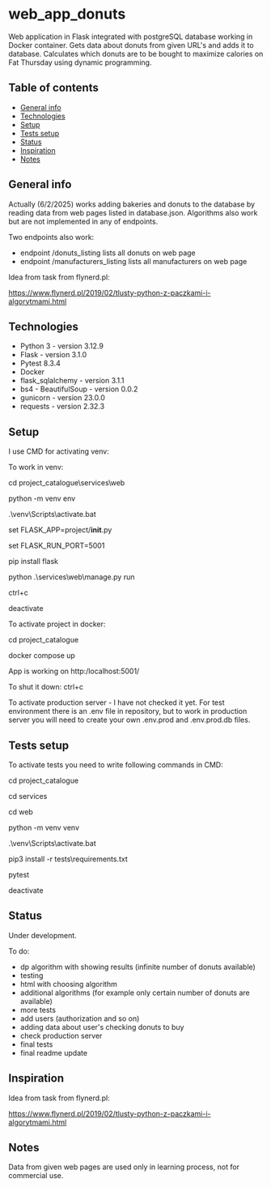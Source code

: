 # web_app_donuts
Web application in Flask integrated with postgreSQL database working in Docker container. Gets data about donuts from given URL's and adds it to database. Calculates which donuts are to be bought to maximize calories on Fat Thursday using dynamic programming.


## Table of contents
* [General info](#general-info)
* [Technologies](#technologies)
* [Setup](#setup)
* [Tests setup](#tests-setup)
* [Status](#status)
* [Inspiration](#inspiration)
* [Notes](#notes)


## General info

Actually (6/2/2025) works adding bakeries and donuts to the database by reading data from web pages listed in database.json. Algorithms also work but are not implemented in any of endpoints. 

Two endpoints also work:

- endpoint /donuts_listing lists all donuts on web page
- endpoint /manufacturers_listing lists all manufacturers on web page

Idea from task from flynerd.pl: 

https://www.flynerd.pl/2019/02/tlusty-python-z-paczkami-i-algorytmami.html


## Technologies

* Python 3 - version 3.12.9
* Flask - version 3.1.0
* Pytest 8.3.4
* Docker
* flask_sqlalchemy - version 3.1.1
* bs4 - BeautifulSoup - version 0.0.2
* gunicorn - version 23.0.0
* requests - version 2.32.3


## Setup

I use CMD for activating venv:

To work in venv:

cd project_catalogue\services\web

python -m venv env

.\\venv\Scripts\activate.bat

set FLASK_APP=project/__init__.py

set FLASK_RUN_PORT=5001

pip install flask

python .\services\web\manage.py run

ctrl+c

deactivate


To activate project in docker:

cd project_catalogue

docker compose up

App is working on http:/localhost:5001/

To shut it down: ctrl+c


To activate production server - I have not checked it yet. For test environment there is an .env file in repository, but to work in production server you will need to create your own .env.prod and .env.prod.db files.


## Tests setup

To activate tests you need to write following commands in CMD:

cd project_catalogue

cd services

cd web

python -m venv venv

.\venv\Scripts\activate.bat

pip3 install -r tests\requirements.txt

pytest

deactivate


## Status
Under development.

To do:

- dp algorithm with showing results (infinite number of donuts available)
- testing
- html with choosing algorithm
- additional algorithms (for example only certain number of donuts are available)
- more tests
- add users (authorization and so on)
- adding data about user's checking donuts to buy
- check production server
- final tests
- final readme update


## Inspiration

Idea from task from flynerd.pl: 

https://www.flynerd.pl/2019/02/tlusty-python-z-paczkami-i-algorytmami.html


## Notes

Data from given web pages are used only in learning process, not for commercial use.

